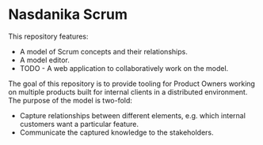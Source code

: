 # Nasdanika Scrum

This repository features:

* A model of Scrum concepts and their relationships.
* A model editor.
* TODO - A web application to collaboratively work on the model.

The goal of this repository is to provide tooling for Product Owners working on multiple products built for internal clients in a distributed environment.
The purpose of the model is two-fold:

* Capture relationships between different elements, e.g. which internal customers want a particular feature.
* Communicate the captured knowledge to the stakeholders.
